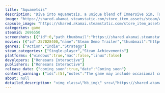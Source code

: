 ```yaml
---
title: "Aquametsis"
description: "Dive into Aquametsis, a unique blend of Immersive Sim, Tactical FPS, and Strategy set in a submerged corporate hellscape. Control cunning mercs on high-stakes infiltration missions and engage in tactical combat while overseeing the management of your private mercenary company as a logistics manager."
image: "https://shared.akamai.steamstatic.com/store_item_assets/steam/apps/2696550/header.jpg?t=1729260366"
capsule_image: "https://shared.akamai.steamstatic.com/store_item_assets/steam/apps/2696550/capsule_231x87.jpg?t=1729260366"
categories: game
steamid: 2696550
screenshots: [{"id":0,"path_thumbnail":"https://shared.akamai.steamstatic.com/store_item_assets/steam/apps/2696550/ss_19eb232cffe2ac37256dc21165bdf1723f6d8108.600x338.jpg?t=1729260366","path_full":"https://shared.akamai.steamstatic.com/store_item_assets/steam/apps/2696550/ss_19eb232cffe2ac37256dc21165bdf1723f6d8108.1920x1080.jpg?t=1729260366"},{"id":1,"path_thumbnail":"https://shared.akamai.steamstatic.com/store_item_assets/steam/apps/2696550/ss_4e6db126dafdf7449dd9d8eed75655eb9baa7288.600x338.jpg?t=1729260366","path_full":"https://shared.akamai.steamstatic.com/store_item_assets/steam/apps/2696550/ss_4e6db126dafdf7449dd9d8eed75655eb9baa7288.1920x1080.jpg?t=1729260366"},{"id":2,"path_thumbnail":"https://shared.akamai.steamstatic.com/store_item_assets/steam/apps/2696550/ss_27142d817eb17b5acc5ceea24489c802b0f58179.600x338.jpg?t=1729260366","path_full":"https://shared.akamai.steamstatic.com/store_item_assets/steam/apps/2696550/ss_27142d817eb17b5acc5ceea24489c802b0f58179.1920x1080.jpg?t=1729260366"},{"id":3,"path_thumbnail":"https://shared.akamai.steamstatic.com/store_item_assets/steam/apps/2696550/ss_69bea84a367a5737bdda2acf664a415d3fdcddfa.600x338.jpg?t=1729260366","path_full":"https://shared.akamai.steamstatic.com/store_item_assets/steam/apps/2696550/ss_69bea84a367a5737bdda2acf664a415d3fdcddfa.1920x1080.jpg?t=1729260366"},{"id":4,"path_thumbnail":"https://shared.akamai.steamstatic.com/store_item_assets/steam/apps/2696550/ss_aec0bf7bb2dea53c420e2a8373bf5ab2b3ffc911.600x338.jpg?t=1729260366","path_full":"https://shared.akamai.steamstatic.com/store_item_assets/steam/apps/2696550/ss_aec0bf7bb2dea53c420e2a8373bf5ab2b3ffc911.1920x1080.jpg?t=1729260366"},{"id":5,"path_thumbnail":"https://shared.akamai.steamstatic.com/store_item_assets/steam/apps/2696550/ss_bd56827a39686e6a14471f880c30ed17bbcf36f6.600x338.jpg?t=1729260366","path_full":"https://shared.akamai.steamstatic.com/store_item_assets/steam/apps/2696550/ss_bd56827a39686e6a14471f880c30ed17bbcf36f6.1920x1080.jpg?t=1729260366"},{"id":6,"path_thumbnail":"https://shared.akamai.steamstatic.com/store_item_assets/steam/apps/2696550/ss_bcd549e795254f2bd4d07faf0bba9b33fbc096ce.600x338.jpg?t=1729260366","path_full":"https://shared.akamai.steamstatic.com/store_item_assets/steam/apps/2696550/ss_bcd549e795254f2bd4d07faf0bba9b33fbc096ce.1920x1080.jpg?t=1729260366"},{"id":7,"path_thumbnail":"https://shared.akamai.steamstatic.com/store_item_assets/steam/apps/2696550/ss_086f3bf66422a48db87c79ab4b2328047566c09b.600x338.jpg?t=1729260366","path_full":"https://shared.akamai.steamstatic.com/store_item_assets/steam/apps/2696550/ss_086f3bf66422a48db87c79ab4b2328047566c09b.1920x1080.jpg?t=1729260366"},{"id":8,"path_thumbnail":"https://shared.akamai.steamstatic.com/store_item_assets/steam/apps/2696550/ss_e73972c29b84c2b9b580f386acc644b67ec494c6.600x338.jpg?t=1729260366","path_full":"https://shared.akamai.steamstatic.com/store_item_assets/steam/apps/2696550/ss_e73972c29b84c2b9b580f386acc644b67ec494c6.1920x1080.jpg?t=1729260366"},{"id":9,"path_thumbnail":"https://shared.akamai.steamstatic.com/store_item_assets/steam/apps/2696550/ss_ee6816dd4c960d88f3268130f5853f29af9a2948.600x338.jpg?t=1729260366","path_full":"https://shared.akamai.steamstatic.com/store_item_assets/steam/apps/2696550/ss_ee6816dd4c960d88f3268130f5853f29af9a2948.1920x1080.jpg?t=1729260366"},{"id":10,"path_thumbnail":"https://shared.akamai.steamstatic.com/store_item_assets/steam/apps/2696550/ss_32ea1bbeb8f8ddd064b2149cef63cf66a3a09d1e.600x338.jpg?t=1729260366","path_full":"https://shared.akamai.steamstatic.com/store_item_assets/steam/apps/2696550/ss_32ea1bbeb8f8ddd064b2149cef63cf66a3a09d1e.1920x1080.jpg?t=1729260366"},{"id":12,"path_thumbnail":"https://shared.akamai.steamstatic.com/store_item_assets/steam/apps/2696550/ss_7a56fcda4b369f43a21e68891d0eaf60ab869223.600x338.jpg?t=1729260366","path_full":"https://shared.akamai.steamstatic.com/store_item_assets/steam/apps/2696550/ss_7a56fcda4b369f43a21e68891d0eaf60ab869223.1920x1080.jpg?t=1729260366"},{"id":13,"path_thumbnail":"https://shared.akamai.steamstatic.com/store_item_assets/steam/apps/2696550/ss_42a1c513b640d19c9e24839d329a47008b618273.600x338.jpg?t=1729260366","path_full":"https://shared.akamai.steamstatic.com/store_item_assets/steam/apps/2696550/ss_42a1c513b640d19c9e24839d329a47008b618273.1920x1080.jpg?t=1729260366"}]
movies: [{"id":257028400,"name":"Steam Demo Trailer","thumbnail":"https://shared.akamai.steamstatic.com/store_item_assets/steam/apps/257028400/movie.293x165.jpg?t=1717598655","webm":{"480":"http://video.akamai.steamstatic.com/store_trailers/257028400/movie480_vp9.webm?t=1717598655","max":"http://video.akamai.steamstatic.com/store_trailers/257028400/movie_max_vp9.webm?t=1717598655"},"mp4":{"480":"http://video.akamai.steamstatic.com/store_trailers/257028400/movie480.mp4?t=1717598655","max":"http://video.akamai.steamstatic.com/store_trailers/257028400/movie_max.mp4?t=1717598655"},"highlight":true},{"id":256982653,"name":"Announcement Trailer","thumbnail":"https://shared.akamai.steamstatic.com/store_item_assets/steam/apps/256982653/movie.293x165.jpg?t=1707402046","webm":{"480":"http://video.akamai.steamstatic.com/store_trailers/256982653/movie480_vp9.webm?t=1707402046","max":"http://video.akamai.steamstatic.com/store_trailers/256982653/movie_max_vp9.webm?t=1707402046"},"mp4":{"480":"http://video.akamai.steamstatic.com/store_trailers/256982653/movie480.mp4?t=1707402046","max":"http://video.akamai.steamstatic.com/store_trailers/256982653/movie_max.mp4?t=1707402046"},"highlight":false}]
genres: ["Action","Indie","Strategy"]
steam_categories: ["Single-player","Steam Achievements"]
platforms: {"windows":true,"mac":false,"linux":false}
developers: ["Ronesans Interactive"]
publishers: ["Ronesans Interactive"]
release_date: {"coming_soon":true,"date":"Coming soon"}
content_warning: {"ids":[5],"notes":"The game may include occasional cursing, crude language, and mild depictions of blood, with themes related to accidental death, bodily injury, and non-graphic violence."}
about: null
detailed_description: "<img class=\"bb_img\" src=\"https://shared.akamai.steamstatic.com/store_item_assets/steam/apps/2696550/extras/Drone.gif?t=1729260366\" /><br>Immerse yourself in this captivating <i><strong>Tactical FPS/Base Building</strong></i> hybrid, unfolding within a corporate dystopia shrouded in paranoia. In the wake of an inexplicable event that submerged the Earth, known as <i><strong>Aquametsis</strong></i>, a pervasive sense of both terror and paranoia fills the air. As the world grapples with the aftermath, humanity has constructed offshore structures, underwater facilities, and floating cities. Amidst all this chaos, engage in intense tactical espionage and strategic base building as you navigate a realm rife with mystery and danger.<br><br><img class=\"bb_img\" src=\"https://shared.akamai.steamstatic.com/store_item_assets/steam/apps/2696550/extras/Animation.gif?t=1729260366\" /><h2 class=\"bb_tag\">Immersive Gameplay</h2> Control one of the many skilled mercs of Mercenarium on high-stakes missions where survival is paramount. Utilize a variety of tools to eliminate threats, including security guards, mechs, surveillance cameras, and the unpredictable environment itself. <i><strong>Vigilance is key</strong></i>; ensure your merc is well-prepared to endure the challenges that await beneath the waves.<br><br><img class=\"bb_img\" src=\"https://shared.akamai.steamstatic.com/store_item_assets/steam/apps/2696550/extras/CEO.gif?t=1729260366\" /><h2 class=\"bb_tag\">Strategic Management</h2> Step into the shoes of a logistics manager, overseeing an organization struggling to thrive in this submerged nightmare. Hire and deploy mercenaries on sabotage missions provided by private companies. Manage your headquarters, build facilities, balance resources, and ensure the success of each mission. The presence of <i><strong>loan sharks</strong></i> breathing down your neck serves as a powerful incentive."
---
```


